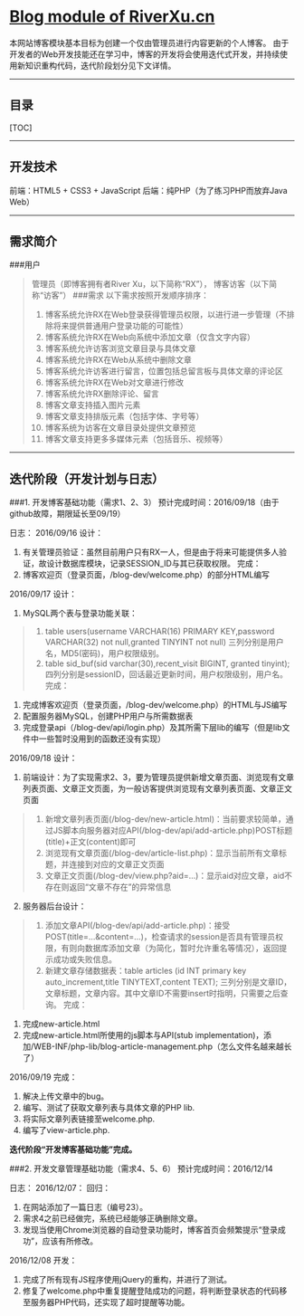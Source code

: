 [Blog module of RiverXu.cn][1]
===================

本网站博客模块基本目标为创建一个仅由管理员进行内容更新的个人博客。
由于开发者的Web开发技能还在学习中，博客的开发将会使用迭代式开发，并持续使用新知识重构代码，迭代阶段划分见下文详情。

----------
目录
-----------------
[TOC]

------------

开发技术
-------------
前端：HTML5 + CSS3 + JavaScript
后端：纯PHP（为了练习PHP而放弃Java Web）

-----------
需求简介
-------------
###用户
> 管理员（即博客拥有者River Xu，以下简称“RX”）， 博客访客（以下简称“访客”）
###需求
> 以下需求按照开发顺序排序：
> 1. 博客系统允许RX在Web登录获得管理员权限，以进行进一步管理（不排除将来提供普通用户登录功能的可能性）
> 2. 博客系统允许RX在Web向系统中添加文章（仅含文字内容）
> 3. 博客系统允许访客浏览文章目录与具体文章
> 4. 博客系统允许RX在Web从系统中删除文章
> 5. 博客系统允许访客进行留言，位置包括总留言板与具体文章的评论区
> 6. 博客系统允许RX在Web对文章进行修改
> 7. 博客系统允许RX删除评论、留言
> 8. 博客文章支持插入图片元素
> 9. 博客文章支持排版元素（包括字体、字号等）
> 10. 博客系统为访客在文章目录处提供文章预览
> 11. 博客文章支持更多多媒体元素（包括音乐、视频等）



------------
迭代阶段（开发计划与日志）
-------------
###1. 开发博客基础功能（需求1、2、3）
预计完成时间：2016/09/18（由于github故障，期限延长至09/19）

日志：
2016/09/16
设计：
1. 有关管理员验证：虽然目前用户只有RX一人，但是由于将来可能提供多人验证，故设计数据库模块，记录SESSION_ID与其已获取权限。
完成：
1. 博客欢迎页（登录页面，/blog-dev/welcome.php）的部分HTML编写

2016/09/17
设计：
1. MySQL两个表与登录功能关联：
> 1. table users(username VARCHAR(16) PRIMARY KEY,password VARCHAR(32) not null,granted TINYINT not null) 三列分别是用户名，MD5(密码)，用户权限级别。
> 2. table sid_buf(sid varchar(30),recent_visit BIGINT, granted tinyint); 四列分别是sessionID，回话最近更新时间，用户权限级别，用户名。
完成：
1. 完成博客欢迎页（登录页面，/blog-dev/welcome.php）的HTML与JS编写
2. 配置服务器MySQL，创建PHP用户与所需数据表
3. 完成登录api（/blog-dev/api/login.php）及其所需下层lib的编写（但是lib文件中一些暂时没用到的函数还没有实现）

2016/09/18
设计：
1. 前端设计：为了实现需求2、3，要为管理员提供新增文章页面、浏览现有文章列表页面、文章正文页面，为一般访客提供浏览现有文章列表页面、文章正文页面
> 1. 新增文章列表页面(/blog-dev/new-article.html)：当前要求较简单，通过JS脚本向服务器对应API(/blog-dev/api/add-article.php)POST标题(title)+正文(content)即可
> 2. 浏览现有文章页面(/blog-dev/article-list.php)：显示当前所有文章标题，并连接到对应的文章正文页面
> 3. 文章正文页面(/blog-dev/view.php?aid=...)：显示aid对应文章，aid不存在则返回“文章不存在”的异常信息
2. 服务器后台设计：
> 1. 添加文章API(/blog-dev/api/add-article.php)：接受POST(title=...&content=...)，检查请求的session是否具有管理员权限，有则向数据库添加文章（为简化，暂时允许重名等情况），返回提示成功或失败信息。
> 2. 新建文章存储数据表：table articles (id INT primary key auto_increment,title TINYTEXT,content TEXT); 三列分别是文章ID，文章标题，文章内容。其中文章ID不需要insert时指明，只需要之后查询。
完成：
1. 完成new-article.html
2. 完成new-article.html所使用的js脚本与API(stub implementation)，添加/WEB-INF/php-lib/blog-article-management.php（怎么文件名越来越长了）

2016/09/19
完成：
1. 解决上传文章中的bug。
2. 编写、测试了获取文章列表与具体文章的PHP lib.
3. 将实际文章列表链接至welcome.php.
4. 编写了view-article.php.

**迭代阶段“开发博客基础功能”完成。**

###2. 开发文章管理基础功能（需求4、5、6）
预计完成时间：2016/12/14

日志：
2016/12/07：
回归：
1. 在网站添加了一篇日志（编号23）。
2. 需求4之前已经做完，系统已经能够正确删除文章。
3. 发现当使用Chrome浏览器的自动登录功能时，博客首页会频繁提示“登录成功”，应该有所修改。

2016/12/08
开发：
1. 完成了所有现有JS程序使用jQuery的重构，并进行了测试。
2. 修复了welcome.php中重复提醒登陆成功的问题，将判断登录状态的代码移至服务器PHP代码，还实现了超时提醒等功能。

  [1]: http://riverxu.cn/blog-dev

